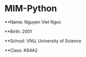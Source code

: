 # MIM-Python
**Name:  Nguyen Viet Ngoc

**Birth: 2001

**School: VNU, University of Science

**Class: K64A2
